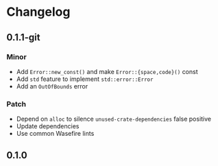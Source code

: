 # Changelog

## 0.1.1-git

### Minor

- Add `Error::new_const()` and make `Error::{space,code}()` const
- Add `std` feature to implement `std::error::Error`
- Add an `OutOfBounds` error

### Patch

- Depend on `alloc` to silence `unused-crate-dependencies` false positive
- Update dependencies
- Use common Wasefire lints

## 0.1.0

<!-- Increment to skip CHANGELOG.md test: 6 -->
